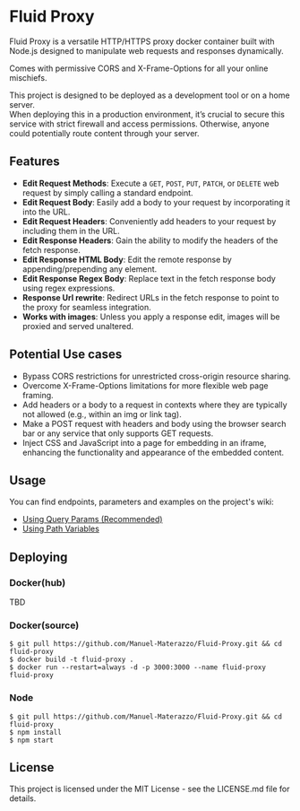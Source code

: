 # Fluid Proxy

Fluid Proxy is a versatile HTTP/HTTPS proxy docker container built with Node.js designed to manipulate web requests and responses dynamically.

Comes with permissive CORS and X-Frame-Options for all your online mischiefs.

This project is designed to be deployed as a development tool or on a home server.\
When deploying this in a production environment, it’s crucial to secure this service with strict firewall and access permissions. Otherwise, anyone could potentially route content through your server.

## Features

- **Edit Request Methods**: Execute a `GET`, `POST`, `PUT`, `PATCH`, or `DELETE` web request by simply calling a standard endpoint.
- **Edit Request Body**: Easily add a body to your request by incorporating it into the URL.
- **Edit Request Headers**: Conveniently add headers to your request by including them in the URL.
- **Edit Response Headers**: Gain the ability to modify the headers of the fetch response.
- **Edit Response HTML Body**: Edit the remote response by appending/prepending any element.
- **Edit Response Regex Body**: Replace text in the fetch response body using regex expressions.
- **Response Url rewrite**: Redirect URLs in the fetch response to point to the proxy for seamless integration.
- **Works with images**: Unless you apply a response edit, images will be proxied and served unaltered.

## Potential Use cases
- Bypass CORS restrictions for unrestricted cross-origin resource sharing.
- Overcome X-Frame-Options limitations for more flexible web page framing.
- Add headers or a body to a request in contexts where they are typically not allowed (e.g., within an img or link tag).
- Make a POST request with headers and body using the browser search bar or any service that only supports GET requests.
- Inject CSS and JavaScript into a page for embedding in an iframe, enhancing the functionality and appearance of the embedded content.


## Usage
You can find endpoints, parameters and examples on the project's wiki:
* [Using Query Params (Recommended)](https://github.com/Manuel-Materazzo/Fluid-Proxy/wiki/Using-Query-Params)
* [Using Path Variables](https://github.com/Manuel-Materazzo/Fluid-Proxy/wiki/Using-Path-Variables)

## Deploying

### Docker(hub)

TBD

### Docker(source)

```shell
$ git pull https://github.com/Manuel-Materazzo/Fluid-Proxy.git && cd fluid-proxy
$ docker build -t fluid-proxy .
$ docker run --restart=always -d -p 3000:3000 --name fluid-proxy fluid-proxy
```

### Node

```shell
$ git pull https://github.com/Manuel-Materazzo/Fluid-Proxy.git && cd fluid-proxy
$ npm install
$ npm start
```

## License
This project is licensed under the MIT License - see the LICENSE.md file for details.
